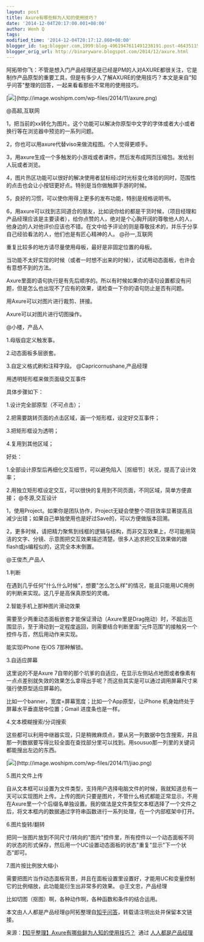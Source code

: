 ```yaml
---
layout: post
title: Axure有哪些鲜为人知的使用技巧？
date: '2014-12-04T20:17:00.001+08:00'
author: Wenh Q
tags:
modified_time: '2014-12-04T20:17:12.860+08:00'
blogger_id: tag:blogger.com,1999:blog-4961947611491238191.post-4643511510582174457
blogger_orig_url: http://binaryware.blogspot.com/2014/12/axure.html
---
```


阿拓带你飞：不管是想入门产品经理还是已经是PM的人对AXURE都很关注，它是制作产品原型的重要工具，但是有多少人了解AXURE的使用技巧？本文是来自"知乎问答"整理的回答，一起来看看那些不常用的使用技巧。

[![](https://images-blogger-opensocial.googleusercontent.com/gadgets/proxy?url=http%3A%2F%2Fimage.woshipm.com%2Fwp-files%2F2014%2F11%2Faxure.png&container=blogger&gadget=a&rewriteMime=image%2F*)](http://image.woshipm.com/wp-files/2014/11/axure.png)


@高超,互联网

1，把当前的xx转化为图片。这个功能可以解决你原型中文字的字体或者大小或者换行等在浏览器中预览的一系列问题。

2，你也可以用axure代替viso来做流程图。个人觉得更顺手。

3，用axure生成一个多触发的小游戏或者课件。然后发布成网页压缩包。发给别人玩或者浏览。

4，图片热区功能可以很好的解决使用者鼠标经过时光标变化体验的同时，范围性的点击也会让小按钮更好点。特别是当你做触屏手游的时候。

5，良好的习惯，可以使你用得上更多的发布功能，特别是规格说明书。

6，用axure可以找到志同道合的朋友，比如说你给的都是干货时候，（项目经理和产品经理应该是主要读者），给你点赞的人，绝对是个心胸开阔的尊敬他人的人，他身边的人对他评价应该也不错。在文中给予评论的则是尊敬技术的，并乐于分享自己经验看法的人，他们也是有匠心精神的人。
@孙一,互联网

重复比较多的地方请尽量使用母板，最好是非固定位置的母板。

当功能不太好实现的时候（或者一时想不出来的时候），试试用动态面板，也许会有意想不到的方法。

Axure里面的语句执行是有先后顺序的。所以有时候如果你的语句设置都没有问题，但是怎么也出现不了应有的效果，请检查一下你的语句防止是否有问题。

用Axure可以对图片进行裁剪、拼接。

Axure可以对图片进行切图操作。


@小楼，产品人

1.母版自定义触发事。

2.动态面板多层嵌套。

3.自定义格式刷和注释字段。
@Capricornushane,产品经理

用透明矩形框来做页面级交互事件

具体步骤如下：

1.设计完全部原型（不可点击）；

2.把需要跳转页面的点击区域，画一个矩形框，设定好交互事件；

3.把矩形框设为透明；

4.复用到其他区域；

好处：

1.全部设计原型后再细化交互细节，可以避免陷入［抠细节］状况，提高了设计效率；

2.用独立矩形框设定交互，可以很快的复用到不同页面，不同区域，简单方便直接；
@冬源,交互设计

1，使用Project。如果你是团队协作，Project无疑会使整个项目效率显著提高且减少出错；如果自己单独使用也是好过Save的，可以方便做版本回溯。

2，更多时候，请把精力聚焦到线框的逻辑与结构，而非交互效果上，尽可能用简洁的文字、分镜、示意图把交互效果描述清楚。很多人追求把交互效果做的跟flash或js编程似的，这完全本末倒置。


@王俊杰,产品人

1.判断

在遇到几乎任何"什么什么时候"，想要"怎么怎么样"的情况，能且只能用UC用例的判断来实现。这几乎是高保真原型的灵魂。

2.智能手机上那种图片滑动效果

需要至少两重动态面板嵌套才能保证滑动（Axure里是Drag拖动）时，不超出范围显示，至于滑动到一定程度返回，则需要结合判断里面"元件范围"的接触另一个控件与否，然后用动作来实现。

能实现iPhone 在iOS 7那种解锁。

3.自适应屏幕

这里说的不是Axure
7自带的那个坑爹的自适应，在显示左侧站点地图或者像素有一点点差别就失效的效果怎么拿得出手呢？而这些其实是可以通过调用屏幕尺寸来强行使原型适应屏幕的。

比如一个banner，宽度=屏幕宽度；比如一个App原型，让iPhone
机身始终处于屏幕水平垂直居中位置；Gmail 进度条也是一样。

4.文本模糊搜索/分词搜索

这些都可以利用中继器实现，只是稍微麻烦点，要从另一列数据中包含搜索，并且那一列数据要写得比较全面在查找部分里可以找到。用sousuo那一列里的关键词都能搜出左边的东西。

[![](https://images-blogger-opensocial.googleusercontent.com/gadgets/proxy?url=http%3A%2F%2Fimage.woshipm.com%2Fwp-files%2F2014%2F11%2Fjiao.png&container=blogger&gadget=a&rewriteMime=image%2F*)](http://image.woshipm.com/wp-files/2014/11/jiao.png)

5.图片文件上传

自从文本框可以设置为文件类型，支持用户选择电脑文件的时候，我就知道总有一天可以实现图片上传。上传的图片只要是图片，不管什么格式都能正常显示，不用在Axure里一个个后缀名单独设置。我的做法是文件类型文本框选择了一个文件之后，将文本框内的数据通过字符串函数进行一系列处理，在一个内部框架中打开。

6.图片旋转/翻转

把同一张图片放到不同尺寸/转向的"图片"控件里，所有控件以一个动态面板不同的状态的形式保存，然后用一个UC设置动态面板的状态"重复"显示"下一个状态"即可。

7.图片按比例放大缩小

需要把图片当作动态面板背景，并且在面板设置里设置好，才能用UC和变量控制它的比例缩放，此功能能衍生出非常多的效果。
@王文忠，产品经理

比如切图（抠图）啊，各种动作啊，各种函数和条件的结合运用。

本文由人人都是产品经理@阿拓整理自[知乎问答](http://www.zhihu.com/question/24131572)，转载请注明出处并保留本文链接。

来源：[【知乎整理】Axure有哪些鲜为人知的使用技巧？](http://www.woshipm.com/pd/121410.html)  通过 [人人都是产品经理](http://www.woshipm.com/)
